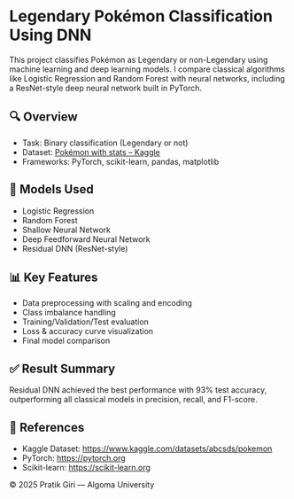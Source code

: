 
# Legendary Pokémon Classification Using DNN

This project classifies Pokémon as Legendary or non-Legendary using machine learning and deep learning models. I compare classical algorithms like Logistic Regression and Random Forest with neural networks, including a ResNet-style deep neural network built in PyTorch.

## 🔍 Overview

- Task: Binary classification (Legendary or not)
- Dataset: [Pokémon with stats – Kaggle](https://www.kaggle.com/datasets/abcsds/pokemon)
- Frameworks: PyTorch, scikit-learn, pandas, matplotlib

## 🧠 Models Used

- Logistic Regression
- Random Forest
- Shallow Neural Network
- Deep Feedforward Neural Network
- Residual DNN (ResNet-style)

## 📊 Key Features

- Data preprocessing with scaling and encoding
- Class imbalance handling
- Training/Validation/Test evaluation
- Loss & accuracy curve visualization
- Final model comparison



## ✅ Result Summary

Residual DNN achieved the best performance with 93% test accuracy, outperforming all classical models in precision, recall, and F1-score.

## 📎 References

- Kaggle Dataset: https://www.kaggle.com/datasets/abcsds/pokemon  
- PyTorch: https://pytorch.org  
- Scikit-learn: https://scikit-learn.org

© 2025 Pratik Giri — Algoma University
